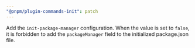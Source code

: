 ```yaml
---
"@pnpm/plugin-commands-init": patch
---
```


Add the `init-package-manager` configuration. When the value is set to `false`, it is forbidden to add the `packageManager` field to the initialized package.json file.
